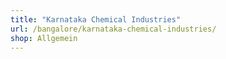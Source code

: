 ```yaml
---
title: "Karnataka Chemical Industries"
url: /bangalore/karnataka-chemical-industries/
shop: Allgemein
---
```

